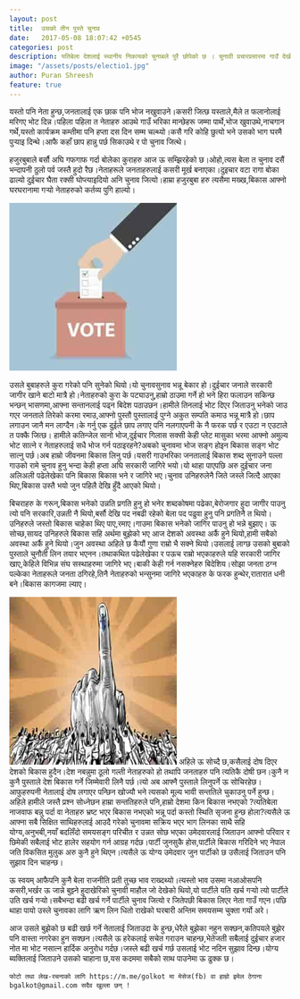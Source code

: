 ```yaml
---
layout: post
title:  उसको तीन पुस्ते चुनाव
date:   2017-05-08 18:07:42 +0545
categories: post
description: यतिबेला देशलाई स्थानीय निकायको चुनाबले पुरै छोपेको छ । चुनावी प्रचारप्रसारमा गाउँ देखी शहरसम्म बिभिन्न दलका झण्डा बोकेर घरदैलो अभियानमा जुट्नेहरुको झुण्डहरु बाक्लै देख्न सकिन्छ ।  ...| Galkot News, Khabar, Information
image: "/assets/posts/electio1.jpg"
author: Puran Shreesh
feature: true
---
```


यस्तो पनि नेता हुन्छ,जनतालाई एक छाक पनि भोज नखुवाउने।कसरी जित्छ यस्ताले,मैले त फलानोलाई मरिगए भोट दिन्न।पहिला पहिला त नेताहरु आउथे गाउँ भरिका मान्छेहरू जम्मा पार्थे,भोज खुवाउथे,नाचगान गर्थे,यस्तो कार्यक्रम कम्तीमा पनि हप्ता दस दिन सम्म चल्थ्यो।कसै गरि कोहि छुत्यो भने उसको भाग घरमै पुर्‍याइ दिन्थे।आफै कहाँ छाप हान्नु पर्छ सिकाउथे र पो चुनाव जित्थे।


हजुरबुबाले बर्सौ अघि गफगाफ गर्दा बोलेका कुराहरु आज ऊ सम्झिरहेको छ।ओहो,त्यस बेला त चुनाव दसैं भन्दापनी ठुलो पर्व जस्तै हुदो रैछ।नेताहरूले जनताहरुलाई कसरी मूर्ख बनाएका।दुइचार वटा रागा बोका ढाल्यो दुईचार घैता रक्सी घोप्त्याइदियो अनि चुनाव जित्यो।हाम्रा हजुरबुबा हरु त्यसैमा मख्ख,बिकास आफ्नो घरघरानामा गर्‍यो नेताहरुको कर्तव्य पुगि हाल्यो।


<img src="/assets/posts/vote.jpg" max-height="100px" alt="Nepal Local Election">

उसले बुबाहरुले कुरा गरेको पनि सुनेको थियो।यो चुनावसुनाव भन्नू बेकार हो।दुईचार जनाले सरकारी जागीर खाने बाटो मात्रै हो।नेताहरुको कुरा के पट्याउनु,हाम्रो ठाउमा गर्ने हो भने हिरा फलाउन सकिन्छ भन्छन् भासणमा,आफ्ना सन्तानलाई पढ्न बिदेश पठाउछन।हामीले तिनलाई भोट दिएर जिताउनु भनेको जाउ गएर जनताले तिरेको करमा रमाउ,आफ्नो पुस्तौ पुस्तालाई पुग्ने अकुत सम्पति कमाउ भन्नू मात्रै हो।छाप लगाउन जानै मन लाग्दैन।के गर्नु एक दुईले छाप लगाए पनि नलगाएपनी के नै फरक पर्छ र एउटा न एउटाले त पक्कै जित्छ।
हामीले कतिन्जेल सानो भोज,दुईचार गिलास सक्सी केही प्लेट मासुका भरमा आफ्नो अमुल्य भोट सात्ने र नेताहरुलाई सधै भोज गर्न पठाइरहने?अबको चुनावमा भोज सङ्ग होइन बिकास सङ्ग भोट सात्नु पर्छ।अब हाम्रो जीवनमा बिकास लिनु पर्छ।यसरी गाउभरिका जनतालाई बिकास शब्द सुनाउने पल्ला गाउको रामे चुनाव हुनु भन्दा केही हप्ता अघि सरकारी जागिरे भयो।यो थाहा पाएपछि अरु दुईचार जना अलिअली पढेलेखेका पनि बिकास बिकास भने र जागिरे भए।चुनाव उनिहरुलेनै जिते जस्ले जित्दै आएका थिए,बिकास उस्तै भयो जुन पहिलै देखि हुँदै आएको थियो।





बिचराहरु के गरून्,बिकास भनेको उन्नति प्रगति हुनु हो भनेर शब्दकोषमा पढेका,बेरोजगार हुदा जागीर पाउनु त्यो पनि सरकारि,उन्नती नै थियो,बर्सौ देखि पद नबढी रहेको बेला पद पढुवा हुनु पनि प्रगतिनै त थियो।उनिहरुले जस्तो बिकास चाहेका थिए पाए,रमाए।गाउमा बिकास भनेको जागिर पाउनु हो भन्ने बुझाए।
ऊ सोच्छ,सायद उनिहरुले बिकास सहि अर्थमा बुझेको भए आज देशको अवस्था अर्कै हुने थियो,हामी सबैको अवस्था अर्कै हुने थियो।जुन अवस्था अहिले छ कैयौं गुणा राम्रो भै सक्ने थियो।उसलाई लाग्छ उसको बुबाको पुस्ताले चुनौती लिन तयार भएनन।तथाकथित पढेलेखेका र पऊच राम्रो भएकाहरुले यहि सरकारी जागिर खाए,केहिले विभिन्न संघ सस्थाहरुमा जागिरे भए।बाकी केही गर्न नसक्नेहरु बिदेशिय।सोझा जनता ठग्न पल्केका नेताहरूले जनता ठगिरहे,तिनै नेताहरुको भन्सुनमा जागिरे भएकाहरु के फरक हुन्थेर,रातारात धनी बने।बिकास कागजमा ल्याए।


<img src="/assets/posts/electio1.jpg" alt="Nepal Local Election">
अहिले ऊ सोच्दै छ,कसैलाई दोष दिएर देशको बिकास हुदैन।देश नबन्नुमा ठूलो गल्ती नेताहरुको हो तथापि  जनताहरु पनि त्यतिकै दोषी छन।कुनै न कुनै पुस्ताले देश बिकास गर्ने जिम्मेवारी लिनै पर्छ।त्यो अब आफ्नै पुस्ताले लिनुपर्ने ऊ सोचिरहेछ।आफुहरुपनी नेतालाई दोष लगाएर पन्छिन खोज्यौ भने त्यसको मूल्य भावी सन्ततिले चुकाउनु पर्ने हुन्छ।अहिले हामीले जस्तै प्रश्न सोध्नेछन हाम्रा सन्ततिहरुले पनि,हाम्रो देशमा किन बिकास नभएको ?त्यतिबेला नाजवाफ बन्नु पर्दा वा नेताहरु भ्रष्ट भएर बिकास नभएको भन्नू पर्दा कस्तो स्थिति सृजना हुन्छ होला?त्यसैले ऊ आफ्ना सबै सिक्षित साथिहरुलाई आउदै गरेको चुनावमा सक्रिय भएर भाग लिनका साथै सहि योग्य,अनुभबी,नयाँ बदलिँदो समयसङ्ग परिचीत र उन्नत सोछ भएका उमेदवारलाई जिताउन आफ्नो परिवार र छिमेकी सबैलाई भोट हालेर सहयोग गर्न आग्रह गर्दछ।पार्टी जुनसुकै होस,पार्टीले बिकास गरिदिने भए नेपाल जति विकसित मुलुक अरु कुनै हुने थिएन।त्यसैले ऊ योग्य उमेदवार जुन पार्टीको छ उसैलाई जिताउन पनि सुझाव दिन चाहन्छ।


ऊ स्वयम् आफैपनि कुनै बेला राजनीति प्रती तुच्छ  भाव राख्दथ्यो।त्यस्तो भाव उसमा नआओसपनि कसरी,भर्खर ऊ जान्ने बुझ्ने हुदाखेरिको चुनावी माहौल जो देखेको थियो,यो पार्टीले यति खर्च गर्‍यो त्यो पार्टीले उति खर्च गर्‍यो।सबैभन्दा बढी खर्च गर्ने पार्टीले चुनाव जित्यो र जितेपछी बिकास लिएर नेता गाउँ गएन।पछि थाहा पायो उस्ले चुनावका लागि ऋण लिन धितो राखेको घरबारी अन्तिम समयसम्म चुक्ता गर्यो अरे।


आज उसले बुझेको छ बढी खर्छ गर्ने नेतालाई जिताउदा के हुन्छ,धेरैले बुझेका नहुन सक्छन,कतिपयले बुझेर पनि वास्ता नगरेका हुन सक्छन।त्यसैले ऊ हरेकलाई सचेत गराउन चाहन्छ,भेतेजती सबैलाई दुईचार हजार नोत मा भोट नसात्न हार्दिक अनुरोध गर्दछ।जस्ले बढी खर्च गर्छ उसलाई भोट नदिन सुझाव दिन्छ।योग्य ब्यक्तिलाई जिताउने उसको चाहाना छ,यस कदममा सबैको साथ पाउनेमा ऊ ढुक्क छ।

	फोटो तथा लेख-रचनाको लागि https://m.me/golkot मा मेसेज(fb) वा हाम्रो इमेल ठेगाना bgalkot@gmail.com सदैव खुल्ला छन् ! 
